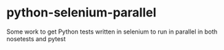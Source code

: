 # python-selenium-parallel
Some work to get Python tests written in selenium to run in parallel in both nosetests and pytest
